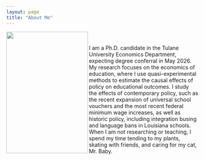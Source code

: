 ```yaml
---
layout: page
title: "About Me"
---
```


<img width="214" height="320" align="left" alt="" src="https://github.com/user-attachments/assets/2807f22c-da19-40e1-973d-6cc66523914a" />

<br>
<br>

<div style="margin-left:100px">
I am a Ph.D. candidate in the Tulane University Economics Department,
expecting degree conferral in May 2026. My research focuses on the economics
of education, where I use quasi-experimental methods to estimate the 
causal effects of policy on educational outcomes. I study the effects of
contemporary policy, such as the recent expansion of universal school vouchers 
and the most recent federal minimum wage increases, as well as historic policy,
including integration busing and language bans in Louisiana schools. When 
I am not researching or teaching, I spend my time tending to my plants, skating 
with friends, and caring for my cat, Mr. Baby.
</div>
